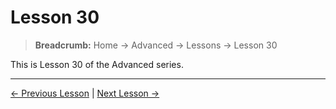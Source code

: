# Lesson 30

> **Breadcrumb:** Home → Advanced → Lessons → Lesson 30

This is Lesson 30 of the Advanced series.

---

[← Previous Lesson](lesson_29.md) | [Next Lesson →](lesson_31.md)
